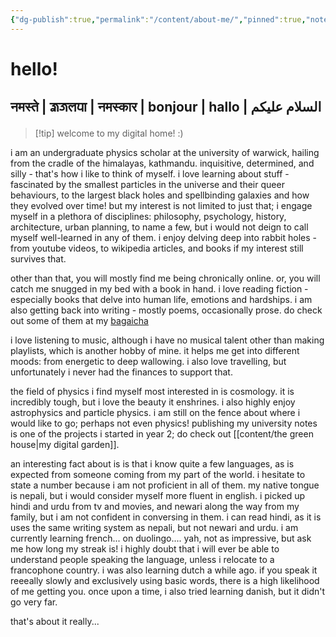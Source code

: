 ```yaml
---
{"dg-publish":true,"permalink":"/content/about-me/","pinned":true,"noteIcon":"2","created":"2025-02-12T16:08:30.067+00:00","updated":"2025-02-15T12:56:40.019+00:00"}
---
```


# hello!
## नमस्ते | 𑐖𑑂𑐰𑐖𑐮𑐥𑐵 | नमस्कार | bonjour | hallo |  السلام علیکم

>[!tip] welcome to my digital home! :)

i am an undergraduate physics scholar at the university of warwick, hailing from the cradle of the himalayas, kathmandu. inquisitive, determined, and silly - that's how i like to think of myself. i love learning about stuff - fascinated by the smallest particles in the universe and their queer behaviours, to the largest black holes and spellbinding galaxies and how they evolved over time! but my interest is not limited to just that; i engage myself in a plethora of disciplines: philosophy, psychology, history, architecture, urban planning, to name a few, but i would not deign to call myself well-learned in any of them. i enjoy delving deep into rabbit holes - from youtube videos, to wikipedia articles, and books if my interest still survives that.

other than that, you will mostly find me being chronically online. or, you will catch me snugged in my bed with a book in hand. i love reading fiction - especially books that delve into human life, emotions and hardships. i am also getting back into writing - mostly poems, occasionally prose. do check out some of them at my [bagaicha](https://bagaicha.vercel.app/)

i love listening to music, although i have no musical talent other than making playlists, which is another hobby of mine. it helps me get into different moods: from energetic to deep wallowing. i also love travelling, but unfortunately i never had the finances to support that. 

the field of physics i find myself most interested in is cosmology. it is incredibly tough, but i love the beauty it enshrines. i also highly enjoy astrophysics and particle physics. i am still on the fence about where i would like to go; perhaps not even physics!  publishing my university notes is one of the projects i started in year 2; do check out [[content/the green house\|my digital garden]].

an interesting fact about is is that i know quite a few languages, as is expected from someone coming from my part of the world. i hesitate to state a number because i am not proficient in all of them. my native tongue is nepali, but i would consider myself more fluent in english. i picked up hindi and urdu from tv and movies, and newari along the way from my family, but i am not confident in conversing in them. i can read hindi, as it is uses the same writing system as nepali, but not newari and urdu. i am currently learning french... on duolingo.... yah, not as impressive, but ask me how long my streak is! i highly doubt that i will ever be able to understand people speaking the language, unless i relocate to a francophone country. i was also learning dutch a while ago. if you speak it reeeally slowly and exclusively using basic words, there is a high likelihood of me getting you. once upon a time, i also tried learning danish, but it didn't go very far.

that's about it really...

